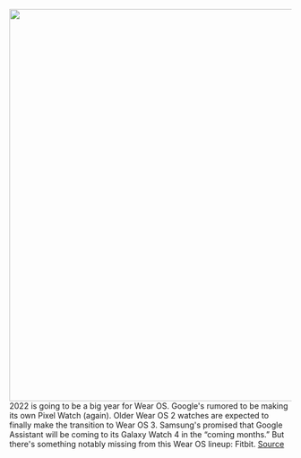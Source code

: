 <img src='https://cdn.vox-cdn.com/thumbor/zyED13MH_GXQkmEReL-uU6BUiO8=/0x0:2040x1360/1200x800/filters:focal(883x784:1209x1110)/cdn.vox-cdn.com/uploads/chorus_image/image/70673099/akrales_190903_3635_0018.0.jpg' width='700px' /><br/>
2022 is going to be a big year for Wear OS. Google's rumored to be making its own Pixel Watch (again). Older Wear OS 2 watches are expected to finally make the transition to Wear OS 3. Samsung's promised that Google Assistant will be coming to its Galaxy Watch 4 in the “coming months.” But there's something notably missing from this Wear OS lineup: Fitbit.
<a href='https://www.theverge.com/2022/3/25/22996549/fitbit-wear-os-smartwatch-fitness-tracker'> Source <a/>